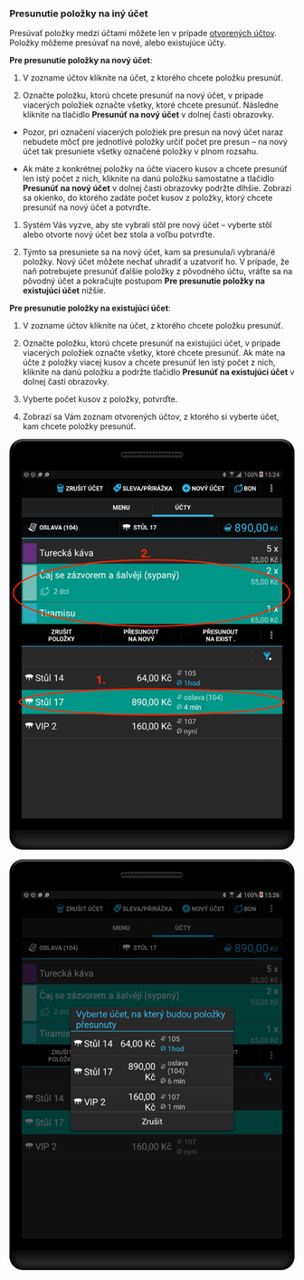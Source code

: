 ### Presunutie položky na iný účet

Presúvať položky medzi účtami môžete len v prípade [otvorených účtov](#Otvorený). Položky môžeme presúvať na nové, alebo existujúce účty.

**Pre presunutie položky na nový účet**:

1. V zozname účtov kliknite na účet, z ktorého chcete položku presunúť.

2. Označte položku, ktorú chcete presunúť na nový účet, v prípade viacerých položiek označte všetky, ktoré chcete presunúť. Následne kliknite na tlačidlo **Presunúť na nový účet** v dolnej časti obrazovky.

  * Pozor, pri označení viacerých položiek pre presun na nový účet naraz nebudete môcť pre jednotlivé položky určiť počet pre presun – na nový účet tak presuniete všetky označené položky v plnom rozsahu.

  * Ak máte z konkrétnej položky na účte viacero kusov a chcete presunúť len istý počet z nich, kliknite na danú položku samostatne a tlačidlo **Presunúť na nový účet** v dolnej časti obrazovky podržte dlhšie. Zobrazí sa okienko, do ktorého zadáte počet kusov z položky, ktorý chcete presunúť na nový účet a potvrďte.



1. Systém Vás vyzve, aby ste vybrali stôl pre nový účet – vyberte stôl alebo otvorte nový účet bez stola a voľbu potvrďte.

2. Týmto sa presuniete sa na nový účet, kam sa presunula\/i vybraná\/é položky. Nový účet môžete nechať uhradiť a uzatvoriť ho. V prípade, že naň potrebujete presunúť ďalšie položky z pôvodného účtu, vráťte sa na pôvodný účet a pokračujte postupom **Pre presunutie položky na existujúci účet** nižšie.


**Pre presunutie položky na existujúci účet**:

1. V zozname účtov kliknite na účet, z ktorého chcete položku presunúť.

2. Označte položku, ktorú chcete presunúť na existujúci účet, v prípade viacerých položiek označte všetky, ktoré chcete presunúť. Ak máte na účte z položky viacej kusov a chcete presunúť len istý počet z nich, kliknite na danú položku a podržte tlačidlo **Presunúť na existujúci účet** v dolnej časti obrazovky.

3. Vyberte počet kusov z položky, potvrďte.

4. Zobrazí sa Vám zoznam otvorených účtov, z ktorého si vyberte účet, kam chcete položky presunúť.

  ![](/assets/moveto1.png)

  ![](/assets/moveto_existing.png)

